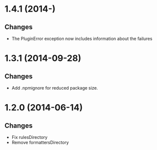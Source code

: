 <a name="1.4.0"></a>
# 1.4.1 (2014-)

## Changes

- The PluginError exception now includes information about the failures

<a name="1.3.1"></a>
# 1.3.1 (2014-09-28)

## Changes

- Add .npmignore for reduced package size.

<a name="1.2.0"></a>
# 1.2.0 (2014-06-14)

## Changes

- Fix rulesDirectory
- Remove formattersDirectory

